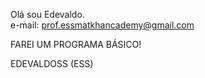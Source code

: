 Olá sou Edevaldo.   
e-mail: prof.essmatkhancademy@gmail.com

FAREI UM PROGRAMA BÁSICO!

EDEVALDOSS (ESS)
